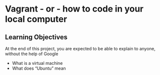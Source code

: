 # Vagrant - or - how to code in your local computer
## Learning Objectives
At the end of this project, you are expected to be able to explain to anyone, without the help of Google
* What is a virtual machine
* What does “Ubuntu” mean
